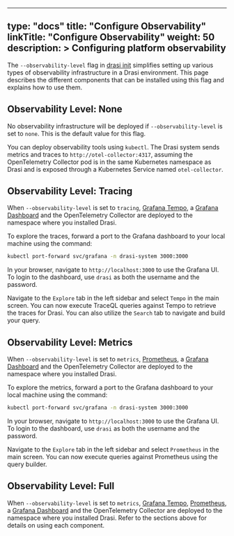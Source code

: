 
---
type: "docs"
title: "Configure Observability"
linkTitle: "Configure Observability"
weight: 50
description: >
    Configuring platform observability
---

The `--observability-level` flag in [drasi init](/reference/command-line-interface/#drasi-init) simplifies setting up various types of observability infrastructure in a Drasi environment. This page describes the different components that can be installed using this flag and explains how to use them.

## Observability Level: None
No observability infrastructure will be deployed if `--observability-level` is set to `none`. This is the default value for this flag.

You can deploy observability tools using `kubectl`. The Drasi system sends metrics and traces to `http://otel-collector:4317`, assuming the OpenTelemetry Collector pod is in the same Kubernetes namespace as Drasi and is exposed through a Kubernetes Service named `otel-collector`.

## Observability Level: Tracing

When `--observability-level` is set to `tracing`, [Grafana Tempo](https://github.com/organizations/drasi-project/settings/actions/runners), a [Grafana Dashboard](https://grafana.com/grafana/dashboards/) and the OpenTelemetry Collector are deployed to the namespace where you installed Drasi.

To explore the traces, forward a port to the Grafana dashboard to your local machine using the command: 

```bash
kubectl port-forward svc/grafana -n drasi-system 3000:3000
```

In your browser, navigate to `http://localhost:3000` to use the Grafana UI. To login to the dashboard, use `drasi` as both the username and the password.

Navigate to the `Explore` tab in the left sidebar and select `Tempo` in the main screen. You can now execute TraceQL queries against Tempo to retrieve the traces for Drasi. You can also utilize the `Search` tab to navigate and build your query.

## Observability Level: Metrics

When `--observability-level` is set to `metrics`, [Prometheus](https://prometheus.io/), a [Grafana Dashboard](https://grafana.com/grafana/dashboards/) and the OpenTelemetry Collector are deployed to the namespace where you installed Drasi.

To explore the metrics, forward a port to the Grafana dashboard to your local machine using the command: 

```bash
kubectl port-forward svc/grafana -n drasi-system 3000:3000
```

In your browser, navigate to `http://localhost:3000` to use the Grafana UI. To login to the dashboard, use `drasi` as both the username and the password.

Navigate to the `Explore` tab in the left sidebar and select `Prometheus` in the main screen. You can now execute queries against Prometheus using the query builder.

## Observability Level: Full

When `--observability-level` is set to `metrics`, [Grafana Tempo](https://github.com/organizations/drasi-project/settings/actions/runners), [Prometheus](https://prometheus.io/), a [Grafana Dashboard](https://grafana.com/grafana/dashboards/) and the OpenTelemetry Collector are deployed to the namespace where you installed Drasi. Refer to the sections above for details on using each component.
